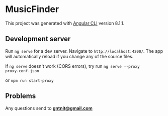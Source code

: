 # MusicFinder

This project was generated with [Angular CLI](https://github.com/angular/angular-cli) version 8.1.1.

## Development server

Run `ng serve` for a dev server. Navigate to `http://localhost:4200/`. The app will automatically reload if you change any of the source files.

If `ng serve` doesn't work (CORS errors), try run `ng serve --proxy proxy.conf.json`
 
or `npm run start-proxy`

## Problems

Any questions send to **gntnit@gmail.com**
